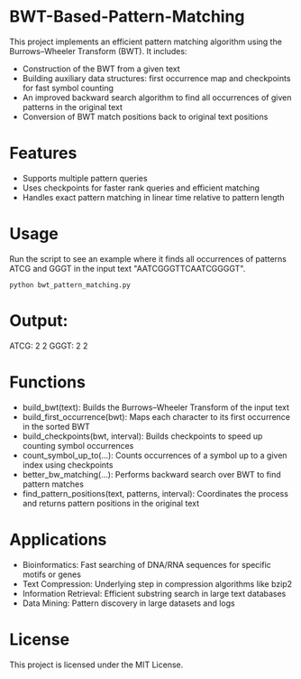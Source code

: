 # BWT-Based-Pattern-Matching


This project implements an efficient pattern matching algorithm using the Burrows–Wheeler Transform (BWT). It includes:

* Construction of the BWT from a given text
* Building auxiliary data structures: first occurrence map and checkpoints for fast symbol counting
* An improved backward search algorithm to find all occurrences of given patterns in the original text
* Conversion of BWT match positions back to original text positions

# Features
* Supports multiple pattern queries
* Uses checkpoints for faster rank queries and efficient matching
* Handles exact pattern matching in linear time relative to pattern length

# Usage
Run the script to see an example where it finds all occurrences of patterns ATCG and GGGT in the input text "AATCGGGTTCAATCGGGGT".
```
python bwt_pattern_matching.py
```
# Output:

ATCG: 2 2
GGGT: 2 2

# Functions

* build_bwt(text): Builds the Burrows–Wheeler Transform of the input text
* build_first_occurrence(bwt): Maps each character to its first occurrence in the sorted BWT
* build_checkpoints(bwt, interval): Builds checkpoints to speed up counting symbol occurrences
* count_symbol_up_to(...): Counts occurrences of a symbol up to a given index using checkpoints
* better_bw_matching(...): Performs backward search over BWT to find pattern matches
* find_pattern_positions(text, patterns, interval): Coordinates the process and returns pattern positions in the original text

# Applications

*  Bioinformatics: Fast searching of DNA/RNA sequences for specific motifs or genes
*  Text Compression: Underlying step in compression algorithms like bzip2
*  Information Retrieval: Efficient substring search in large text databases
*  Data Mining: Pattern discovery in large datasets and logs

# License
This project is licensed under the MIT License.
